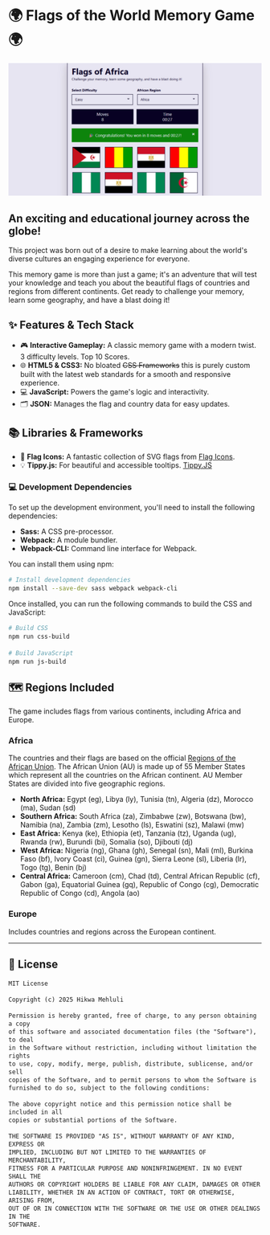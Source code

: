 # 🌍 Flags of the World Memory Game 🌍

![Flags of the World Memory Game Screenshot](./img/seo-image.jpg)

## An exciting and educational journey across the globe!

This project was born out of a desire to make learning about the world's diverse cultures an engaging experience for everyone.

This memory game is more than just a game; it's an adventure that will test your knowledge and teach you about the beautiful flags of countries and regions from different continents. Get ready to challenge your memory, learn some geography, and have a blast doing it!

## ✨ Features & Tech Stack

-   🎮 **Interactive Gameplay:** A classic memory game with a modern twist. 3 difficulty levels. Top 10 Scores.
-   🌐 **HTML5 & CSS3:** No bloated ~~CSS Frameworks~~ this is purely custom built with the latest web standards for a smooth and responsive experience.
-   💻 **JavaScript:** Powers the game's logic and interactivity.
-   🗂️ **JSON:** Manages the flag and country data for easy updates.

## 📚 Libraries & Frameworks

-   🚩 **Flag Icons:** A fantastic collection of SVG flags from [Flag Icons](https://flagicons.lipis.dev/).
-   💡 **Tippy.js:** For beautiful and accessible tooltips. [Tippy.JS](https://atomiks.github.io/tippyjs)

### 💻 Development Dependencies

To set up the development environment, you'll need to install the following dependencies:

-   **Sass:** A CSS pre-processor.
-   **Webpack:** A module bundler.
-   **Webpack-CLI:** Command line interface for Webpack.

You can install them using npm:

```bash
# Install development dependencies
npm install --save-dev sass webpack webpack-cli
```

Once installed, you can run the following commands to build the CSS and JavaScript:

```bash
# Build CSS
npm run css-build

# Build JavaScript
npm run js-build
```

## 🗺️ Regions Included

The game includes flags from various continents, including Africa and Europe.

### Africa

The countries and their flags are based on the official [Regions of the African Union](https://au.int/en/member_states/countryprofiles2). The African Union (AU) is made up of 55 Member States which represent all the countries on the African continent. AU Member States are divided into five geographic regions.

-   **North Africa:** Egypt (eg), Libya (ly), Tunisia (tn), Algeria (dz), Morocco (ma), Sudan (sd)
-   **Southern Africa:** South Africa (za), Zimbabwe (zw), Botswana (bw), Namibia (na), Zambia (zm), Lesotho (ls), Eswatini (sz), Malawi (mw)
-   **East Africa:** Kenya (ke), Ethiopia (et), Tanzania (tz), Uganda (ug), Rwanda (rw), Burundi (bi), Somalia (so), Djibouti (dj)
-   **West Africa:** Nigeria (ng), Ghana (gh), Senegal (sn), Mali (ml), Burkina Faso (bf), Ivory Coast (ci), Guinea (gn), Sierra Leone (sl), Liberia (lr), Togo (tg), Benin (bj)
-   **Central Africa:** Cameroon (cm), Chad (td), Central African Republic (cf), Gabon (ga), Equatorial Guinea (gq), Republic of Congo (cg), Democratic Republic of Congo (cd), Angola (ao)

### Europe

Includes countries and regions across the European continent.

---

## 📜 License

```
MIT License

Copyright (c) 2025 Hikwa Mehluli

Permission is hereby granted, free of charge, to any person obtaining a copy
of this software and associated documentation files (the "Software"), to deal
in the Software without restriction, including without limitation the rights
to use, copy, modify, merge, publish, distribute, sublicense, and/or sell
copies of the Software, and to permit persons to whom the Software is
furnished to do so, subject to the following conditions:

The above copyright notice and this permission notice shall be included in all
copies or substantial portions of the Software.

THE SOFTWARE IS PROVIDED "AS IS", WITHOUT WARRANTY OF ANY KIND, EXPRESS OR
IMPLIED, INCLUDING BUT NOT LIMITED TO THE WARRANTIES OF MERCHANTABILITY,
FITNESS FOR A PARTICULAR PURPOSE AND NONINFRINGEMENT. IN NO EVENT SHALL THE
AUTHORS OR COPYRIGHT HOLDERS BE LIABLE FOR ANY CLAIM, DAMAGES OR OTHER
LIABILITY, WHETHER IN AN ACTION OF CONTRACT, TORT OR OTHERWISE, ARISING FROM,
OUT OF OR IN CONNECTION WITH THE SOFTWARE OR THE USE OR OTHER DEALINGS IN THE
SOFTWARE.
```